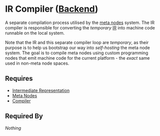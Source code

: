 # IR Compiler ([Backend](../backend.md))

A separate compilation process utilised by the [meta nodes](../nodes/meta_node.md) system. The IR compiler is responsible for converting the *temporary* [IR](./ir.md) into machine code runnable on the local system.

Note that the IR and this separate compiler loop are *temporary*, as their purpose is to help us bootstrap our way into *self-hosting* the meta node system. The goal is to compile meta nodes using custom programming nodes that emit machine code for the current platform - the *exact* same used in non-meta node spaces.

## Requires

- [Intermediate Representation](./ir.md)
- [Meta Nodes](../nodes/meta_node.md)
- [Compiler](./node_compiler.md)

## Required By

*Nothing*
